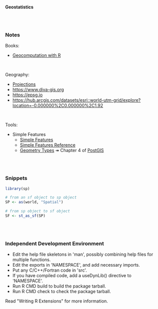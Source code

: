 <br>

**Geostatistics**

<br>
<br>

### Notes

Books:
* [Geocomputation with R](https://geocompr.robinlovelace.net/index.html)

<br>

Geography:
* [Projections](https://proj-tmp.readthedocs.io/en/docs/operations/projections/index.html)
* https://www.diva-gis.org
* https://epsg.io
* https://hub.arcgis.com/datasets/esri::world-utm-grid/explore?location=-0.000000%2C0.000000%2C1.92

<br>

Tools:
* Simple Features
  * [Simple Features](https://r-spatial.github.io/sf/index.html)
  * [Simple Features Reference](https://r-spatial.github.io/sf/reference/index.html)
  * [Geometry Types](http://postgis.net/docs/using_postgis_dbmanagement.html) &Rarr; Chapter 4 of [PostGIS](http://postgis.net/docs/)
  
<br>
<br>

### Snippets

```R
library(sp)

# from an sf object to sp object
SP <- as(world, "Spatial") 

# from sp object to sf object
SF <- st_as_sf(SP)           
```

<br>
<br>

### Independent Development Environment

* Edit the help file skeletons in 'man', possibly combining help files
  for multiple functions.
* Edit the exports in 'NAMESPACE', and add necessary imports.
* Put any C/C++/Fortran code in 'src'.
* If you have compiled code, add a useDynLib() directive to
  'NAMESPACE'.
* Run R CMD build to build the package tarball.
* Run R CMD check to check the package tarball.

Read "Writing R Extensions" for more information.

<br>
<br>

<br>
<br>

<br>
<br>

<br>
<br>